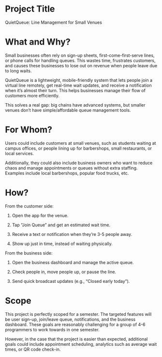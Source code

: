 # Project Title

QuietQueue: Line Management for Small Venues

# What and Why?

Small businesses often rely on sign-up sheets, first-come-first-serve lines, or phone calls for handling queues. This wastes time, frustrates customers, and causes these businesses to lose out on revenue when people leave due to long waits.

QuietQueue is a lightweight, mobile-friendly system that lets people join a virtual line remotely, get real-time wait updates, and receive a notification when it’s almost their turn. This helps businesses manage their flow of customers more efficiently.

This solves a real gap: big chains have advanced systems, but smaller venues don’t have simple/affordable queue management tools.

# For Whom?

Users could include customers at small venues, such as students waiting at campus offices, or people lining up for barbershops, small restaurants, or local services.

Additionally, they could also include business owners who want to reduce chaos and manage appointments or queues without extra staffing. Examples include local barbershops, popular food trucks, etc.

# How?

From the customer side:

1. Open the app for the venue.

2. Tap “Join Queue” and get an estimated wait time.

3. Receive a text or notification when they’re 3-5 people away.

4. Show up just in time, instead of waiting physically.

From the business side:

1. Open the business dashboard and manage the active queue.

2. Check people in, move people up, or pause the line.

3. Send quick broadcast updates (e.g., “Closed early today”).

# Scope

This project is perfectly scoped for a semester. The targeted features will be user sign-up, join/leave queue, notifications, and the business dashboard. These goals are reasonably challenging for a group of 4-6 programmers to work towards in one semester.

However, in the case that the project is easier than expected, additional goals could include appointment scheduling, analytics such as average wait times, or QR code check-in.


